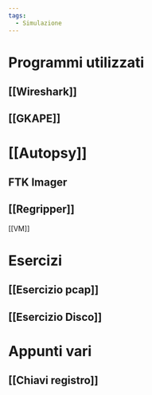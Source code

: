 ```yaml
---
tags:
  - Simulazione
---
```

# Programmi utilizzati

## [[Wireshark]]
## [[GKAPE]]

# [[Autopsy]]

## FTK Imager
## [[Regripper]]

[[VM]]
# Esercizi
## [[Esercizio pcap]]

## [[Esercizio Disco]]

# Appunti vari

## [[Chiavi registro]]